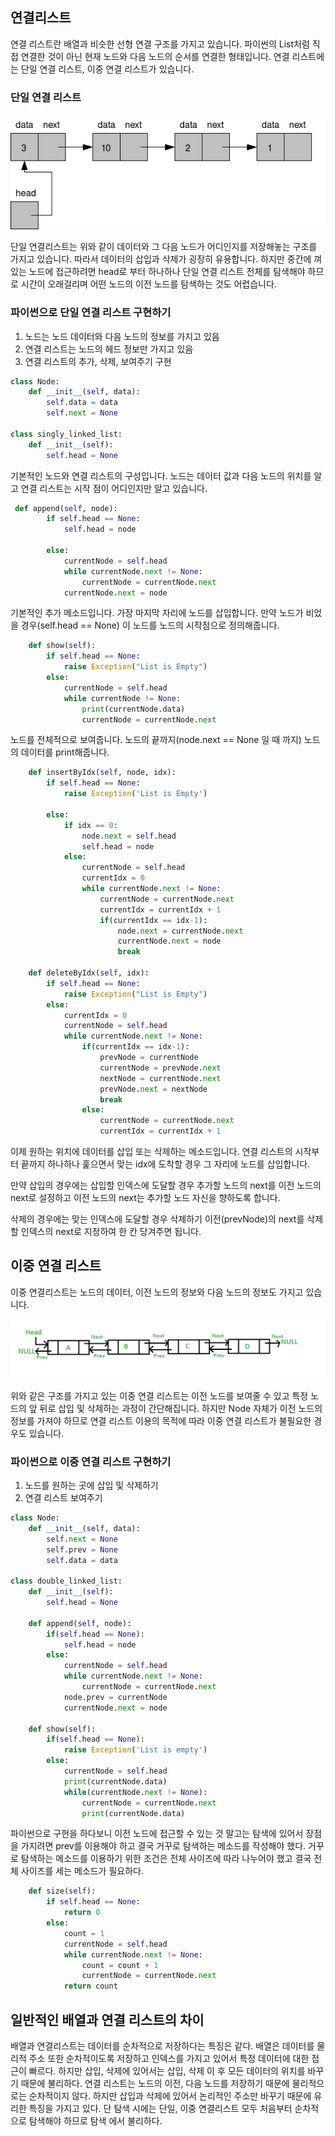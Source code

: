 ## 연결리스트

연결 리스트란 배열과 비슷한 선형 연결 구조를 가지고 있습니다. 파이썬의 List처럼 직접 연결한 것이 아닌 현재 노드와 다음 노드의 순서를 연결한 형태입니다. 연결 리스트에는 단일 연결 리스트, 이중 연결 리스트가 있습니다.

### 단일 연결 리스트

![단일연결리스트](./img/1.png)

단일 연결리스트는 위와 같이 데이터와 그 다음 노드가 어디인지를 저장해놓는 구조를 가지고 있습니다. 따라서 데이터의 삽입과 삭제가 굉장히 유용합니다. 하지만 중간에 껴있는 노드에 접근하려면 head로 부터 하나하나 단일 연결 리스트 전체를 탐색해야 하므로 시간이 오래걸리며 어떤 노드의 이전 노드를 탐색하는 것도 어렵습니다.

### 파이썬으로 단일 연결 리스트 구현하기

1. 노드는 노드 데이터와 다음 노드의 정보를 가지고 있음
2. 연결 리스트는 노드의 헤드 정보만 가지고 있음
3. 연결 리스트의 추가, 삭제, 보여주기 구현

```python
class Node:
    def __init__(self, data):
        self.data = data
        self.next = None

class singly_linked_list:
    def __init__(self):
        self.head = None
```

기본적인 노드와 연결 리스트의 구성입니다. 노드는 데이터 값과 다음 노드의 위치를 알고 연결 리스트는 시작 점이 어디인지만 알고 있습니다.

```python
 def append(self, node):
        if self.head == None:
            self.head = node

        else:
            currentNode = self.head
            while currentNode.next != None:
                currentNode = currentNode.next
            currentNode.next = node
```

기본적인 추가 메소드입니다. 가장 마지막 자리에 노드를 삽입합니다. 만약 노드가 비었을 경우(self.head == None) 이 노드를 노드의 시작점으로 정의해줍니다.

```python
    def show(self):
        if self.head == None:
            raise Exception("List is Empty")
        else:
            currentNode = self.head
            while currentNode != None:
                print(currentNode.data)
                currentNode = currentNode.next
```

노드를 전체적으로 보여줍니다. 노드의 끝까지(node.next == None 일 때 까지) 노드의 데이터를 print해줍니다.

```python
    def insertByIdx(self, node, idx):
        if self.head == None:
            raise Exception('List is Empty')

        else:
            if idx == 0:
                node.next = self.head
                self.head = node
            else:
                currentNode = self.head
                currentIdx = 0
                while currentNode.next != None:
                    currentNode = currentNode.next
                    currentIdx = currentIdx + 1
                    if(currentIdx == idx-1):
                        node.next = currentNode.next
                        currentNode.next = node
                        break

    def deleteByIdx(self, idx):
        if self.head == None:
            raise Exception("List is Empty")
        else:
            currentIdx = 0
            currentNode = self.head
            while currentNode.next != None:
                if(currentIdx == idx-1):
                    prevNode = currentNode
                    currentNode = prevNode.next
                    nextNode = currentNode.next
                    prevNode.next = nextNode
                    break
                else:
                    currentNode = currentNode.next
                    currentIdx = currentIdx + 1
```

이제 원하는 위치에 데이터를 삽입 또는 삭제하는 메소드입니다. 연결 리스트의 시작부터 끝까지 하나하나 훑으면서 맞는 idx에 도착할 경우 그 자리에 노드를 삽입합니다.

만약 삽입의 경우에는 삽입할 인덱스에 도달할 경우 추가할 노드의 next를 이전 노드의 next로 설정하고 이전 노드의 next는 추가할 노드 자신을 향하도록 합니다.

삭제의 경우에는 맞는 인덱스에 도달할 경우 삭제하기 이전(prevNode)의 next를 삭제할 인덱스의 next로 지정하여 한 칸 당겨주면 됩니다.

## 이중 연결 리스트

이중 연결리스트는 노드의 데이터, 이전 노드의 정보와 다음 노드의 정보도 가지고 있습니다.

![이중연결리스트](./img/2.PNG)

위와 같은 구조를 가지고 있는 이중 연결 리스트는 이전 노드를 보여줄 수 있고 특정 노드의 앞 뒤로 삽입 및 삭제하는 과정이 간단해집니다. 하지만 Node 자체가 이전 노드의 정보를 가져야 하므로 연결 리스트 이용의 목적에 따라 이중 연결 리스트가 불필요한 경우도 있습니다.

### 파이썬으로 이중 연결 리스트 구현하기

1. 노드를 원하는 곳에 삽입 및 삭제하기
2. 연결 리스트 보여주기

```python
class Node:
    def __init__(self, data):
        self.next = None
        self.prev = None
        self.data = data

class double_linked_list:
    def __init__(self):
        self.head = None

    def append(self, node):
        if(self.head == None):
            self.head = node
        else:
            currentNode = self.head
            while currentNode.next != None:
                currentNode = currentNode.next
            node.prev = currentNode
            currentNode.next = node

    def show(self):
        if(self.head == None):
            raise Exception('List is empty')
        else:
            currentNode = self.head
            print(currentNode.data)
            while(currentNode.next != None):
                currentNode = currentNode.next
                print(currentNode.data)

```

파이썬으로 구현을 하다보니 이전 노드에 접근할 수 있는 것 말고는 탐색에 있어서 장점을 가지려면 prev를 이용해야 하고 결국 거꾸로 탐색하는 메소드를 작성해야 했다. 거꾸로 탐색하는 메소드를 이용하기 위한 조건은 전체 사이즈에 따라 나누어야 했고 결국 전체 사이즈를 세는 메소드가 필요하다.

```python
    def size(self):
        if self.head == None:
            return 0
        else:
            count = 1
            currentNode = self.head
            while currentNode.next != None:
                count = count + 1
                currentNode = currentNode.next
            return count
```

## 일반적인 배열과 연결 리스트의 차이

배열과 연결리스트는 데이터를 순차적으로 저장하다는 특징은 같다. 배열은 데이터를 물리적 주소 또한 순차적이도록 저장하고 인덱스를
가지고 있어서 특정 데이터에 대한 접근이 빠르다. 하지만 삽입, 삭제에 있어서는 삽입, 삭제 이 후 모든 데이터의 위치를 바꾸기 때문에
불리하다. 연결 리스트는 노드의 이전, 다음 노드를 저장하기 때문에 물리적으로는 순차적이지 않다. 하지만 삽입과 삭제에 있어서 논리적인
주소만 바꾸기 때문에 유리한 특징을 가지고 있다. 단 탐색 시에는 단일, 이중 연결리스트 모두 처음부터 순차적으로 탐색해야 하므로 탐색
에서 불리하다.
